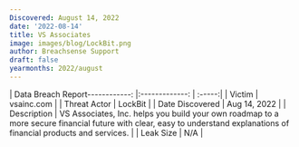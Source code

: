 ```yaml
---
Discovered: August 14, 2022
date: '2022-08-14'
title: VS Associates
image: images/blog/LockBit.png
author: Breachsense Support
draft: false
yearmonths: 2022/august
---
```


| Data Breach Report------------:     |:-------------:    | :-----:|
| Victim      | vsainc.com      | 
| Threat Actor      | LockBit      | 
| Date Discovered      | Aug 14, 2022      | 
| Description      | VS Associates, Inc. helps you build your own roadmap to a more secure financial future with clear, easy to understand explanations of financial products and services.      | 
| Leak Size      | N/A      | 

